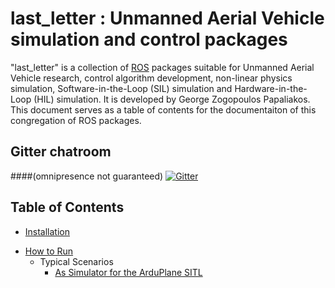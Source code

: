 # last_letter : Unmanned Aerial Vehicle simulation and control packages

"last_letter" is a collection of [ROS](http://ros.org/) packages suitable for Unmanned Aerial Vehicle research, control algorithm development, non-linear physics simulation, Software-in-the-Loop (SIL) simulation and Hardware-in-the-Loop (HIL) simulation. It is developed by George Zogopoulos Papaliakos.
This document serves as a table of contents for the documentaiton of this congregation of ROS packages.

## Gitter chatroom
####(omnipresence not guaranteed)
[![Gitter](https://badges.gitter.im/Join%20Chat.svg)](https://gitter.im/Georacer/last_letter?utm_source=badge&utm_medium=badge&utm_campaign=pr-badge)

## Table of Contents

<!-- - [Compatibility](#compatibility) -->
- [Installation](last_letter/doc/manual/ll_installation.md)
<!-- - [Packages](#packages)
	- [last_letter](#last_letter)
	- [uav_utils](#uav_utils)
	- [mathutils](#mathutils)
	- [rqt_dashboard](#rqt_dashboard)
- [Important Messages](#important-messages) -->
- [How to Run](#how-to-run)
	- Typical Scenarios
		- [As Simulator for the ArduPlane SITL](last_letter/doc/manual/ArduPlane_SITL.md)
<!-- 		- [RC Simulator](#rc_simulator)
		- [A Simple Autopilot](#a-simple-autopilot) -->
<!-- - [Parameter Files](#parameter-files)
	- [Aircraft Parameters](#aircraft-parameters)
	- [Environment Parameters](#environment-parameters)
	- [Controller Parameters](#controller-parameters)
	- [Sensor Parameters](#sensor-parameters) -->
<!-- - [License](#license) -->
<!-- - [Contributors](#contributors) -->


<!-- ## Compatibility

This collection of packages is being developed and used under Linux Ubuntu 12.04 using ROS Hydro. -->

<!-- ## Packages

### last_letter

This is the core package, containing the physics and kinematics simulator and controller nodes. -->

<!-- ## How to Run

The last_letter/launch file contains a few template .launch files which can be used to raise multiple nodes while reading from several parameter files of your choice. Consult them in order to build your own .launch files. The proposed structure is to split the simulation and visualization launch files, since these two functions are functionally independent anyway.

### RC Simulator

For this scenario, you will need to have a joystick (or similar device visible to the "joy" ROS package) plugged in to your machine. You may need to configure the /dev/input/js* parameter to point to your controller. Running roslaunch last_letter launcher_ll.launch will start the simulator running the "last_letter" standard aircraft, visible in the rviz visualizer, under direct, manual user control. It will also open the "rqt_dashboard" plugin for rqt_gui, which contains virtual flight instruments. -->
